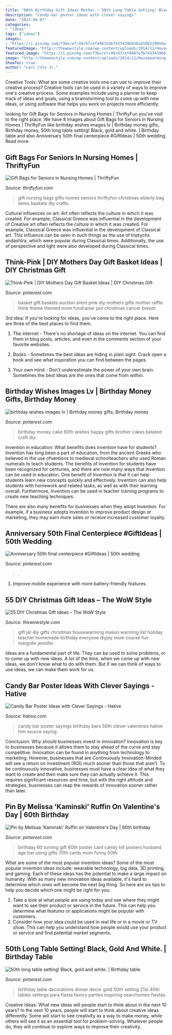 ```yaml
---
title: "60th Birthday Gift Ideas Mother ~ 50th Long Table Setting! Black, Gold And White."
description: "Candy bar poster ideas with clever sayings"
date: "2023-04-07"
categories:
- "ideas"
tags: ["ideas"]
images:
- "https://i.pinimg.com/736x/ef/49/67/ef4967e3b7437439b936ad108229059a.jpg"
featuredImage: "http://thewowstyle.com/wp-content/uploads/2014/11/Housewarming-Gift-in-a-Jar.jpg"
featured_image: "https://i.pinimg.com/736x/ef/49/67/ef4967e3b7437439b936ad108229059a.jpg"
image: "http://thewowstyle.com/wp-content/uploads/2014/11/Housewarming-Gift-in-a-Jar.jpg"
ShowToc: true
author: "Levi Cole Jr."
---
```



Creative Tools: What are some creative tools one can use to improve their creative process?
Creative tools can be used in a variety of ways to improve one's creative process. Some examples include using a planner to keep track of ideas and goals, using a brainstorming tool to come up with new ideas, or using software that helps you work on projects more efficiently.

	

		
looking for Gift Bags for Seniors in Nursing Homes | ThriftyFun you've visit to the right place. We have 8 Images about Gift Bags for Seniors in Nursing Homes | ThriftyFun like birthday wishes images lv | Birthday money gifts, Birthday money, 50th long table setting! Black, gold and white. | Birthday table and also Anniversary 50th final centerpiece #GiftIdeas | 50th wedding. Read more:
		
    
## Gift Bags For Seniors In Nursing Homes | ThriftyFun

<img loading=lazy src="https://img.thrfun.com/img/150/838/gift_bag_fancy4.jpg" onerror="this.onerror=null;this.src='https://tse3.mm.bing.net/th?id=OIP.UqGm51TSr8CK-5aWDecIJwHaJd&amp;pid=15.1';" alt="Gift Bags for Seniors in Nursing Homes | ThriftyFun">

_Source: thriftyfun.com_

>gift nursing bags gifts homes seniors thriftyfun christmas elderly bag items baskets diy crafts. 

	

Cultural influences on art: Art often reflects the culture in which it was created. For example, Classical Greece was influential in the development of
Creative art often reflects the culture in which it was created. For example, Classical Greece was influential in the development of Classical art. This influence can be seen in such things as the use of triptychs andashtra, which were popular during Classical times. Additionally, the use of perspective and light were also developed during Classical times.

    
## Think-Pink | DIY Mothers Day Gift Basket Ideas | DIY Christmas Gift

<img loading=lazy src="https://i.pinimg.com/736x/84/3d/ee/843deeaf3257731cc14b5f96d48d9801--diy-mothers-day-gift-basket-ideas-diy-mothers-day-gifts.jpg" onerror="this.onerror=null;this.src='https://tse3.mm.bing.net/th?id=OIP.pW0YCPAgskDKsFXNnlxpHgHaJ4&amp;pid=15.1';" alt="Think-Pink | DIY Mothers Day Gift Basket Ideas | DIY Christmas Gift">

_Source: pinterest.com_

>basket gift baskets auction silent pink diy mothers gifts mother raffle think theme themed mom fundraiser put christmas cancer breast. 

	

3rd idea:
If you're looking for ideas, you've come to the right place. Here are three of the best places to find them.
1. The internet - There's no shortage of ideas on the internet. You can find them in blog posts, articles, and even in the comments section of your favorite websites.

2. Books - Sometimes the best ideas are hiding in plain sight. Crack open a book and see what inspiration you can find between the pages.

3. Your own mind - Don't underestimate the power of your own brain. Sometimes the best ideas are the ones that come from within.

    
## Birthday Wishes Images Lv | Birthday Money Gifts, Birthday Money

<img loading=lazy src="https://i.pinimg.com/originals/3a/26/7b/3a267beb722de419144e38da98d72307.jpg" onerror="this.onerror=null;this.src='https://tse3.mm.bing.net/th?id=OIP.vsFWnvYC-MnHQQo0oT3ysQHaMX&amp;pid=15.1';" alt="birthday wishes images lv | Birthday money gifts, Birthday money">

_Source: pinterest.com_

>birthday money cake 60th wishes happy gifts brother cakes belated craft diy. 

	

Invention in education: What benefits does invention have for students?
Invention has long been a part of education, from the ancient Greeks who believed in the use ofventions to medieval schoolteachers who used Roman numerals to teach students. The benefits of invention for students have been recognized for centuries, and there are now many ways that Invention can be used in education. 
One benefit of Invention is that it can help students learn new concepts quickly and effectively. Invention can also help students with homework and related tasks, as well as with their learning overall. Furthermore, Invention can be used in teacher training programs to create new teaching techniques. 

There are also many benefits for businesses when they adopt Invention. For example, if a business adopts Invention to improve product design or marketing, they may earn more sales or receive increased customer loyalty.

    
## Anniversary 50th Final Centerpiece #GiftIdeas | 50th Wedding

<img loading=lazy src="https://i.pinimg.com/736x/a6/aa/ab/a6aaab21ff219f91b591354ea9d515fe.jpg" onerror="this.onerror=null;this.src='https://tse4.mm.bing.net/th?id=OIP.A8HsptqcTznFh7B9h7-FhAHaJ3&amp;pid=15.1';" alt="Anniversary 50th final centerpiece #GiftIdeas | 50th wedding">

_Source: pinterest.com_

>. 

	

1. Improve mobile experience with more battery-friendly features.

    
## 55 DIY Christmas Gift Ideas – The WoW Style

<img loading=lazy src="http://thewowstyle.com/wp-content/uploads/2014/11/Housewarming-Gift-in-a-Jar.jpg" onerror="this.onerror=null;this.src='https://tse1.mm.bing.net/th?id=OIP.S5gIffvTSsWNRHUr4qMrMgHaJ4&amp;pid=15.1';" alt="55 DIY Christmas Gift Ideas – The WoW Style">

_Source: thewowstyle.com_

>gift jar diy gifts christmas housewarming mason warming list holiday teacher homemade birthday everyone diyjoy mom course fun margolin jennifer. 

	

Ideas are a fundamental part of life. They can be used to solve problems, or to come up with new ideas. A lot of the time, when we come up with new ideas, we don't know what to do with them. But if we can think of ways to use ideas, we can make them work for us.

    
## Candy Bar Poster Ideas With Clever Sayings - Hative

<img loading=lazy src="https://hative.com/wp-content/uploads/2015/01/candy-bar-sayings/8-candy-bar-saying-ideas.jpg" onerror="this.onerror=null;this.src='https://tse4.mm.bing.net/th?id=OIP.ZCQ7LAyHzLc_TkZApETBdwHaJ4&amp;pid=15.1';" alt="Candy Bar Poster Ideas with Clever Sayings - Hative">

_Source: hative.com_

>candy bar poster sayings birthday bars 50th clever valentines hative him source saying. 

	

Conclusion: Why should businesses invest in innovation?
Innovation is key to businesses because it allows them to stay ahead of the curve and stay competitive. Innovation can be found in anything from technology to marketing. However, businesses that are Continuously Innovation-Minded will see a return on investment (ROI) much sooner than those that aren’t. To be continuously innovative, businesses must have a clear idea of what they want to create and then make sure they can actually achieve it. This requires significant resources and time, but with the right attitude and strategies, businesses can reap the rewards of innovation sooner rather than later.

    
## Pin By Melissa &#039;Kaminski&#039; Ruffin On Valentine&#039;s Day | 60th Birthday

<img loading=lazy src="https://i.pinimg.com/736x/0d/66/8a/0d668ad79a05471ead32f6d902f0cb33.jpg" onerror="this.onerror=null;this.src='https://tse2.mm.bing.net/th?id=OIP.9xvgZOitSv9JEo4G_fzQmAHaJ4&amp;pid=15.1';" alt="Pin by Melissa &#039;Kaminski&#039; Ruffin on Valentine&#039;s Day | 60th birthday">

_Source: pinterest.com_

>birthday 60 turning gift 60th poster card candy hill posters husband age bar using gifts 70th cards mom funny 50th. 

	

What are some of the most popular invention ideas?
Some of the most popular invention ideas include: wearable technology, big data, 3D printing, and gaming. Each of these ideas has the potential to make a large impact on humanity. With so many new innovation ideas available, it's hard to determine which ones will become the next big thing. So here are six tips to help you decide which one might be right for you: 
1) Take a look at what people are using today and see where they might want to see their product or service in the future. This can help you determine what features or applications might be popular with customers. 
2) Consider how your idea could be used in real life or in a movie or TV show. This can help you understand how people would use your product or service and find potential market segments.

    
## 50th Long Table Setting! Black, Gold And White. | Birthday Table

<img loading=lazy src="https://i.pinimg.com/736x/ef/49/67/ef4967e3b7437439b936ad108229059a.jpg" onerror="this.onerror=null;this.src='https://tse4.mm.bing.net/th?id=OIP.BhWyZ4cRBwdZogw6Y6DMfQHaNL&amp;pid=15.1';" alt="50th long table setting! Black, gold and white. | Birthday table">

_Source: pinterest.com_

>birthday table decorations dinner decor gold 50th setting 21st 40th tables settings para fiesta favors parties inspiring searchomee fiestas. 

	

Creative Ideas: What new ideas will people start to think about in the next 10 years?
In the next 10 years, people will start to think about creative ideas differently. Some will start to see creativity as a way to make money, while others will see it as an essential tool for problem-solving. Whatever people do, they will continue to explore ways to improve their creativity.

